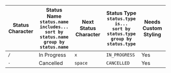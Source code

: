 <!-- placeholder to force blank line before included text -->

| Status Character | Status Name<br>`status.name includes...`<br>`sort by status.name`<br>`group by status.name` | Next Status Character | Status Type<br>`status.type is...`<br>`sort by status.type`<br>`group by status.type` | Needs Custom Styling |
| ----- | ----- | ----- | ----- | ----- |
| `/` | In Progress | `x` | `IN_PROGRESS` | Yes |
| `-` | Cancelled | `space` | `CANCELLED` | Yes |


<!-- placeholder to force blank line after included text -->
